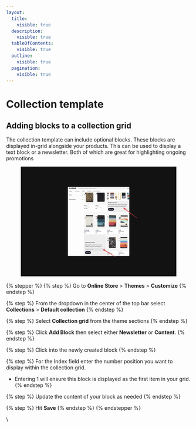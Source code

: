 ```yaml
---
layout:
  title:
    visible: true
  description:
    visible: true
  tableOfContents:
    visible: true
  outline:
    visible: true
  pagination:
    visible: true
---
```


# Collection template

## Adding blocks to a collection grid <a href="#h_a6cd48b9a0" id="h_a6cd48b9a0"></a>

The collection template can include optional blocks. These blocks are displayed in-grid alongside your products. This can be used to display a text block or a newsletter. Both of which are great for highlighting ongoing promotions

<figure><img src="../../.gitbook/assets/highlights.png" alt=""><figcaption></figcaption></figure>

{% stepper %}
{% step %}
Go to **Online Store** > **Themes** > **Customize**
{% endstep %}

{% step %}
From the dropdown in the center of the top bar select **Collections** > **Default collection**
{% endstep %}

{% step %}
Select **Collection grid** from the theme sections
{% endstep %}

{% step %}
Click **Add Block** then select either **Newsletter** or **Content**.
{% endstep %}

{% step %}
Click into the newly created block
{% endstep %}

{% step %}
For the Index field enter the number position you want to display within the collection grid.

* Entering 1 will ensure this block is displayed as the first item in your grid.
{% endstep %}

{% step %}
Update the content of your block as needed
{% endstep %}

{% step %}
Hit **Save**
{% endstep %}
{% endstepper %}

\
